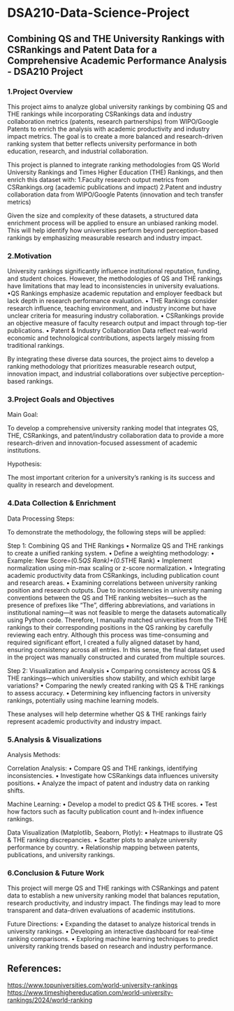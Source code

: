 # DSA210-Data-Science-Project
## Combining QS and THE University Rankings with CSRankings and Patent Data for a Comprehensive Academic Performance Analysis - DSA210 Project

### 1.Project Overview

This project aims to analyze global university rankings by combining QS and THE rankings while incorporating CSRankings data and industry collaboration metrics (patents, research partnerships) from WIPO/Google Patents to enrich the analysis with academic productivity and industry impact metrics. The goal is to create a more balanced and research-driven ranking system that better reflects university performance in both education, research, and industrial collaboration.

This project is planned to integrate ranking methodologies from QS World University Rankings and Times Higher Education (THE) Rankings, and then enrich this dataset with:
	1.Faculty research output metrics from CSRankings.org (academic publications and impact)
	2.Patent and industry collaboration data from WIPO/Google Patents (innovation and tech transfer metrics)
 
Given the size and complexity of these datasets, a structured data enrichment process will be applied to ensure an unbiased ranking model. This will help identify how universities perform beyond perception-based rankings by emphasizing measurable research and industry impact.

### 2.Motivation

University rankings significantly influence institutional reputation, funding, and student choices. However, the methodologies of QS and THE rankings have limitations that may lead to inconsistencies in university evaluations.
	•QS Rankings emphasize academic reputation and employer feedback but lack depth in research performance evaluation.
	•	THE Rankings consider research influence, teaching environment, and industry income but have unclear criteria for measuring industry collaboration.
	•	CSRankings provide an objective measure of faculty research output and impact through top-tier publications.
	•	Patent & Industry Collaboration Data reflect real-world economic and technological contributions, aspects largely missing from traditional rankings.

By integrating these diverse data sources, the project aims to develop a ranking methodology that prioritizes measurable research output, innovation impact, and industrial collaborations over subjective perception-based rankings.


### 3.Project Goals and Objectives

Main Goal:

To develop a comprehensive university ranking model that integrates QS, THE, CSRankings, and patent/industry collaboration data to provide a more research-driven and innovation-focused assessment of academic institutions.

Hypothesis:

The most important criterion for a university’s ranking is its success and quality in research and development.

### 4.Data Collection & Enrichment

Data Processing Steps:

To demonstrate the methodology, the following steps will be applied:

Step 1: Combining QS and THE Rankings
	•	Normalize QS and THE rankings to create a unified ranking system.
	•	Define a weighting methodology:
	•	Example: New Score=(0.5*QS Rank)+(0.5*THE Rank)
	•	Implement normalization using min-max scaling or z-score normalization.
	•	Integrating academic productivity data from CSRankings, including publication count and research areas.
	•	Examining correlations between university ranking position and research outputs.
Due to inconsistencies in university naming conventions between the QS and THE ranking websites—such as the presence of prefixes like “The”, differing abbreviations, and variations in institutional naming—it was not feasible to merge the datasets automatically using Python code. Therefore, I manually matched universities from the THE rankings to their corresponding positions in the QS ranking by carefully reviewing each entry. Although this process was time-consuming and required significant effort, I created a fully aligned dataset by hand, ensuring consistency across all entries. In this sense, the final dataset used in the project was manually constructed and curated from multiple sources.

Step 2: Visualization and Analysis
	•	Comparing consistency across QS & THE rankings—which universities show stability, and which exhibit large variations?
	•	Comparing the newly created ranking with QS & THE rankings to assess accuracy.
	•	Determining key influencing factors in university rankings, potentially using machine learning models.

These analyses will help determine whether QS & THE rankings fairly represent academic productivity and industry impact.


### 5.Analysis & Visualizations

Analysis Methods:

Correlation Analysis:
	•	Compare QS and THE rankings, identifying inconsistencies.
	•	Investigate how CSRankings data influences university positions.
	•	Analyze the impact of patent and industry data on ranking shifts.

Machine Learning:
	•	Develop a model to predict QS & THE scores.
	•	Test how factors such as faculty publication count and h-index influence rankings.

Data Visualization (Matplotlib, Seaborn, Plotly):
	•	Heatmaps to illustrate QS & THE ranking discrepancies.
	•	Scatter plots to analyze university performance by country.
	•	Relationship mapping between patents, publications, and university rankings.


### 6.Conclusion & Future Work

This project will merge QS and THE rankings with CSRankings and patent data to establish a new university ranking model that balances reputation, research productivity, and industry impact. The findings may lead to more transparent and data-driven evaluations of academic institutions.

Future Directions:
	•	Expanding the dataset to analyze historical trends in university rankings.
	•	Developing an interactive dashboard for real-time ranking comparisons.
	•	Exploring machine learning techniques to predict university ranking trends based on research and industry performance.

## References:
https://www.topuniversities.com/world-university-rankings
https://www.timeshighereducation.com/world-university-rankings/2024/world-ranking

